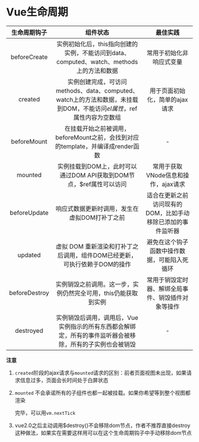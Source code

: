 # Vue生命周期

| 生命周期钩子  |                           组件状态                           |                          最佳实践                           |
| :-----------: | :----------------------------------------------------------: | :---------------------------------------------------------: |
| beforeCreate  | 实例初始化后，this指向创建的实例，不能访问到data、computed、watch、methods上的方法和数据 |                  常用于初始化非响应式变量                   |
|    created    | 实例创建完成，可访问methods、data、computed、watch上的方法和数据，未挂载到DOM，不能访问$el属性，$ref属性内容为空数组 |               用于页面初始化，简单的ajax请求                |
|  beforeMount  | 在挂载开始之前被调用，beforeMount之前，会找到对应的template，并编译成render函数 |                              -                              |
|    mounted    | 实例挂载到DOM上，此时可以通过DOM API获取到DOM节点，$ref属性可以访问 |             常用于获取VNode信息和操作，ajax请求             |
| beforeUpdate  |        响应式数据更新时调用，发生在虚拟DOM打补丁之前         | 适合在更新之前访问现有的DOM，比如手动移除已添加的事件监听器 |
|    updated    | 虚拟 DOM 重新渲染和打补丁之后调用，组件DOM已经更新，可执行依赖于DOM的操作 |        避免在这个钩子函数中操作数据，可能陷入死循环         |
| beforeDestroy | 实例销毁之前调用。这一步，实例仍然完全可用，this仍能获取到实例 |     常用于销毁定时器、解绑全局事件、销毁插件对象等操作      |
|   destroyed   | 实例销毁后调用，调用后，Vue 实例指示的所有东西都会解绑定，所有的事件监听器会被移除，所有的子实例也会被销毁 |                              -                              |

**注意**

1. `created`阶段的ajax请求与`mounted`请求的区别：前者页面视图未出现，如果请求信息过多，页面会长时间处于白屏状态

2. `mounted` 不会承诺所有的子组件也都一起被挂载。如果你希望等到整个视图都渲染

   完毕，可以用`vm.nextTick`

3. vue2.0之后主动调用$destroy()不会移除dom节点，作者不推荐直接destroy这种做法，如果实在需要这样用可以在这个生命周期钩子中手动移除dom节点